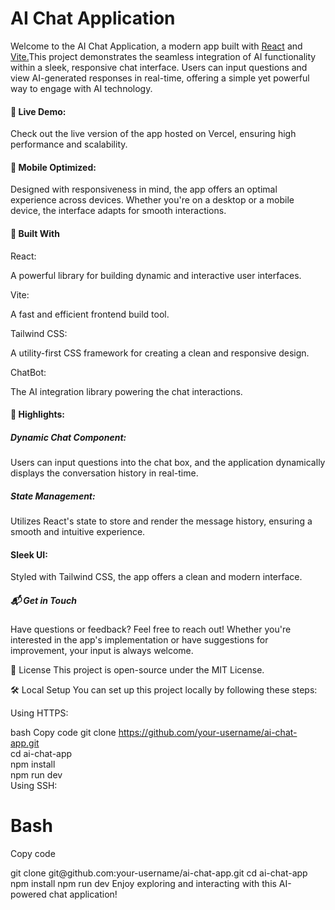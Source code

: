 <h1>AI Chat Application</h1>
<p>
Welcome to the AI Chat Application, a modern app built with <a href="https://react.dev/learn alt="react.dev">React</a> and <a href="https://vite.dev/config/ alt="vite.dev">Vite.</a>This project demonstrates the seamless integration of AI functionality within a sleek, responsive chat interface. Users can input questions and view AI-generated responses in real-time, offering a simple yet powerful way to engage with AI technology.
</p>
  
<h4>🚀 Live Demo:</h4>
<p>Check out the live version of the app hosted on Vercel, ensuring high performance and scalability.
</p>

<h4>📱 Mobile Optimized:</h4>
<p>
Designed with responsiveness in mind, the app offers an optimal experience across devices. Whether you're on a desktop or a mobile device, the interface adapts for smooth interactions.
</p>

<h4>🔧 Built With</h4>
<a>React:</a><p>A powerful library for building dynamic and interactive user interfaces.</p>
<ha>Vite:</a><p>A fast and efficient frontend build tool.</p>
<a>Tailwind CSS:</a></h5><p>A utility-first CSS framework for creating a clean and responsive design.</p>
<a>ChatBot:</a></h4><p>The AI integration library powering the chat interactions.</p>
<h4><a>🎥 Highlights:</a></h4>
<h5>Dynamic Chat Component:</h5><p>Users can input questions into the chat box, and the application dynamically displays the conversation history in real-time.</p>
<h5>State Management:</h5><p>Utilizes React's state to store and render the message history, ensuring a smooth and 
intuitive experience.</p>
<h4>Sleek UI:</h4> <p> Styled with Tailwind CSS, the app offers a clean and modern interface.</p>

<h5>📬 Get in Touch</h5>
<p>Have questions or feedback? Feel free to reach out! Whether you're interested in the app's implementation or have suggestions for improvement, your input is always welcome.</p>

📜 License
This project is open-source under the MIT License.

🛠️ Local Setup
You can set up this project locally by following these steps:

Using HTTPS:
<p>
  
bash
Copy code
git clone https://github.com/your-username/ai-chat-app.git  
cd ai-chat-app  
npm install  
npm run dev  
Using SSH:
</p>

<h1>Bash</h1>
  
<p>
Copy code
</p>
git clone git@github.com:your-username/ai-chat-app.git  
cd ai-chat-app  
npm install  
npm run dev  
Enjoy exploring and interacting with this AI-powered chat application!
